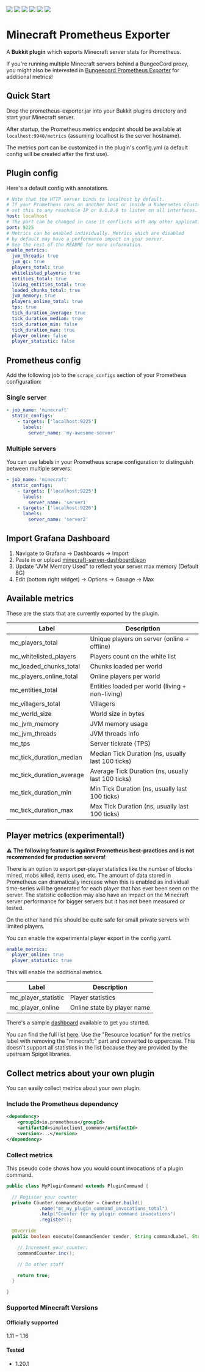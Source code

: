 [![](https://img.shields.io/github/v/release/sladkoff/minecraft-prometheus-exporter?style=flat-square)](https://github.com/sladkoff/minecraft-prometheus-exporter/releases/latest)
[![](https://img.shields.io/github/issues-raw/sladkoff/minecraft-prometheus-exporter?style=flat-square)](https://github.com/sladkoff/minecraft-prometheus-exporter/issues)
[![](https://img.shields.io/github/license/sladkoff/minecraft-prometheus-exporter?style=flat-square)](https://github.com/sladkoff/minecraft-prometheus-exporter/blob/master/LICENSE.md)
[![](https://img.shields.io/badge/donate-Buy%20me%20a%20coffee-orange.svg?style=flat-square)](https://www.buymeacoffee.com/sldk)
[![](https://img.shields.io/discord/695717895451181156?color=%20%237289da&label=discord&style=flat-square)](https://discordapp.com/invite/Bh2M2tM)
[![](https://img.shields.io/gitter/room/sladkoff/minecraft-prometheus-exporter?style=flat-square)](https://gitter.im/minecraft-prometheus-exporter/community)


# Minecraft Prometheus Exporter

A **Bukkit plugin** which exports Minecraft server stats for Prometheus.

If you're running multiple Minecraft servers behind a BungeeCord proxy, you might also be interested in [Bungeecord Prometheus Exporter](https://github.com/weihao/bungeecord-prometheus-exporter) for additional metrics!

## Quick Start

Drop the prometheus-exporter.jar into your Bukkit plugins directory and start your Minecraft server.

After startup, the Prometheus metrics endpoint should be available at ``localhost:9940/metrics`` (assuming localhost is the server hostname).

The metrics port can be customized in the plugin's config.yml (a default config will be created after the first use).

## Plugin config

Here's a default config with annotations.

```yml
# Note that the HTTP server binds to localhost by default.
# If your Prometheus runs on another host or inside a Kubernetes cluster
# set this to any reachable IP or 0.0.0.0 to listen on all interfaces.
host: localhost
# The port can be changed in case it conflicts with any other application.
port: 9225
# Metrics can be enabled individually. Metrics which are disabled
# by default may have a performance impact on your server.
# See the rest of the README for more information.
enable_metrics:
  jvm_threads: true
  jvm_gc: true
  players_total: true
  whitelisted_players: true
  entities_total: true
  living_entities_total: true
  loaded_chunks_total: true
  jvm_memory: true
  players_online_total: true
  tps: true
  tick_duration_average: true
  tick_duration_median: true
  tick_duration_min: false
  tick_duration_max: true
  player_online: false
  player_statistic: false
```

## Prometheus config

Add the following job to the ``scrape_configs`` section of your Prometheus configuration:

### Single server

```yml
- job_name: 'minecraft'
  static_configs:
    - targets: ['localhost:9225']
      labels:
        server_name: 'my-awesome-server'
```

### Multiple servers

You can use labels in your Prometheus scrape configuration to distinguish between multiple servers:

```yml
- job_name: 'minecraft'
  static_configs:
    - targets: ['localhost:9225']
      labels:
        server_name: 'server1'
    - targets: ['localhost:9226']
      labels:
        server_name: 'server2'
```

## Import Grafana Dashboard

1. Navigate to Grafana -> Dashboards -> Import
1. Paste in or upload [minecraft-server-dashboard.json](https://raw.githubusercontent.com/sladkoff/minecraft-prometheus-exporter/master/dashboards/minecraft-server-dashboard.json)
1. Update "JVM Memory Used" to reflect your server max memory (Default 8G)
1. Edit (bottom right widget) -> Options -> Gauage -> Max

## Available metrics

These are the stats that are currently exported by the plugin.

Label | Description
------------ | -------------
mc_players_total | Unique players on server (online + offline)
mc_whitelisted_players | Players count on the white list
mc_loaded_chunks_total | Chunks loaded per world
mc_players_online_total | Online players per world
mc_entities_total | Entities loaded per world (living + non-living)
mc_villagers_total | Villagers
mc_world_size | World size in bytes
mc_jvm_memory | JVM memory usage
mc_jvm_threads | JVM threads info
mc_tps | Server tickrate (TPS)
mc_tick_duration_median | Median Tick Duration (ns, usually last 100 ticks)
mc_tick_duration_average | Average Tick Duration (ns, usually last 100 ticks)
mc_tick_duration_min | Min Tick Duration (ns, usually last 100 ticks)
mc_tick_duration_max | Max Tick Duration (ns, usually last 100 ticks)

## Player metrics (experimental!)

:warning: **The following feature is against Prometheus best-practices and is not recommended for production servers!**

There is an option to export per-player statistics like the number of blocks mined, mobs killed, items used, etc.
The amount of data stored in Prometheus can dramatically increase when this is enabled as individual time-series
will be generated for each player that has ever been seen on the server. The statistic collection may also have an
impact on the Minecraft server performance for bigger servers but it has not been measured or tested.

On the other hand this should be quite safe for small private servers with limited players.

You can enable the experimental player export in the config.yaml.

```yaml
enable_metrics:
  player_online: true
  player_statistic: true
```

This will enable the additional metrics.

Label | Description
------------ | -------------
mc_player_statistic | Player statistics
mc_player_online | Online state by player name

There's a sample [dashboard](https://raw.githubusercontent.com/sladkoff/minecraft-prometheus-exporter/master/dashboards/minecraft-players-dashboard.json)
available to get you started.

You can find the full list [here](https://minecraft.fandom.com/wiki/Statistics#List_of_custom_statistic_names).
Use the "Resource location" for the metrics label with removing the "minecraft:" part and converted to uppercase.
This doesn't support all statistics in the list because they are provided by the upstream Spigot libraries.

## Collect metrics about your own plugin

You can easily collect metrics about your own plugin.

### Include the Prometheus dependency

```xml
<dependency>
    <groupId>io.prometheus</groupId>
    <artifactId>simpleclient_common</artifactId>
    <version>...</version>
</dependency>
```

### Collect metrics

This pseudo code shows how you would count invocations of a plugin command.

```java
public class MyPluginCommand extends PluginCommand {

  // Register your counter
  private Counter commandCounter = Counter.build()
            .name("mc_my_plugin_command_invocations_total")
            .help("Counter for my plugin command invocations")
            .register();

  @Override
  public boolean execute​(CommandSender sender, String commandLabel, String[] args) {

    // Increment your counter;
    commandCounter.inc();

    // Do other stuff

    return true;
  }

}
```
### Supported Minecraft Versions
#### Officially supported
1.11 – 1.16

#### Tested
- 1.20.1

